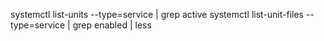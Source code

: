 systemctl list-units --type=service | grep active
systemctl list-unit-files --type=service | grep enabled | less